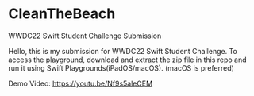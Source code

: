 # CleanTheBeach
WWDC22 Swift Student Challenge Submission

Hello, this is my submission for WWDC22 Swift Student Challenge.
To access the playground, download and extract the zip file in this repo and run it using Swift Playgrounds(iPadOS/macOS). (macOS is preferred)

Demo Video: https://youtu.be/Nf9s5aleCEM
